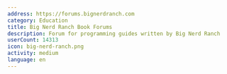 ```yaml
---
address: https://forums.bignerdranch.com
category: Education
title: Big Nerd Ranch Book Forums
description: Forum for programming guides written by Big Nerd Ranch
userCount: 14313
icon: big-nerd-ranch.png
activity: medium
language: en
---
```

